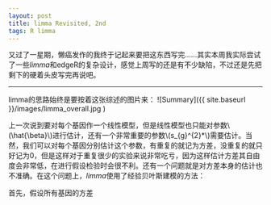 ```yaml
---
layout: post
title: limma Revisited, 2nd
tags: R limma
---
```


又过了一星期，懒癌发作的我终于记起来要把这东西写完……其实本周我实际尝试了一些*limma*和edgeR的复杂设计，感觉上周写的还是有不少缺陷，不过还是先把剩下的硬着头皮写完再说吧。

---

limma的思路始终是要按着这张综述的图片来：
![Summary]({{ site.baseurl }}/images/limma_overall.jpg )

上一次说到要对每个基因作一个线性模型，但是线性模型也只能对参数\\(\\hat\{\\beta\}\\)进行估计，还有一个非常重要的参数\\(s\_{g}\^{2}\*\\)需要估计。当然，我们可以对每个基因分别估计这个参数，有重复的就记为方差，没重复的就只好记为0，但是这样对于重复很少的实验来说非常吃亏，因为这样估计方差其自由度会非常低，在进行假设检验时会很不利。还有一个问题就是对方差本身的估计也不准确。在这个问题上，*limma*使用了经验贝叶斯建模的方法：

首先，假设所有基因的方差
